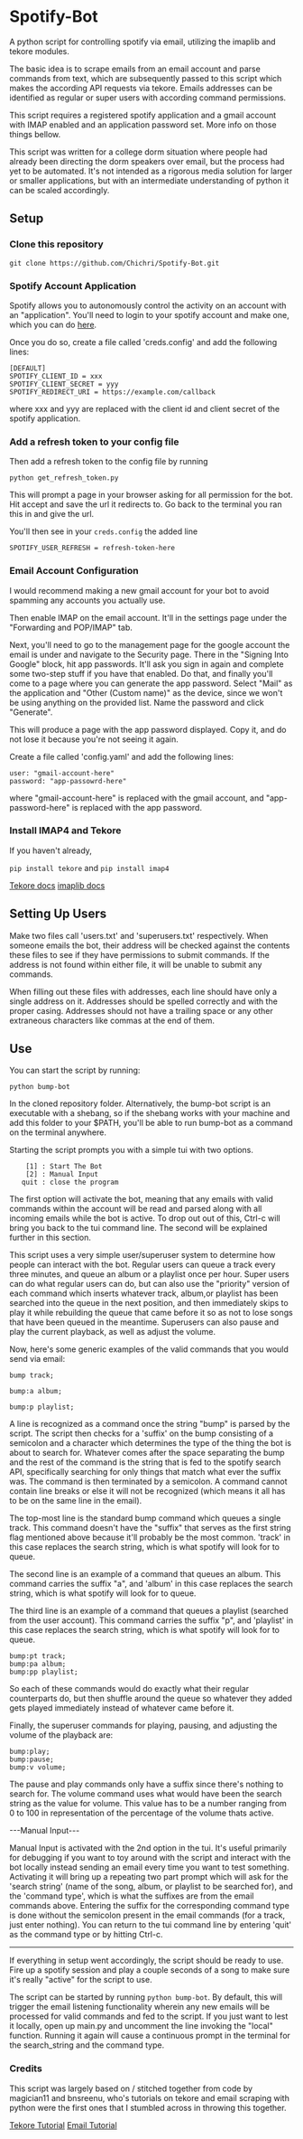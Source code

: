 # Spotify-Bot

A python script for controlling spotify via email, utilizing the imaplib and tekore modules.

The basic idea is to scrape emails from an email account and parse commands from text, which are subsequently 
passed to this script which makes the according API requests via tekore. Emails addresses can be identified as
regular or super users with according command permissions. 

This script requires a registered spotify application and a gmail account with IMAP enabled and an application 
password set. More info on those things bellow.

This script was written for a college dorm situation where people had already been directing the dorm speakers 
over email, but the process had yet to be automated. It's not intended as a rigorous media solution for larger
or smaller applications, but with an intermediate understanding of python it can be scaled accordingly. 

## Setup

### Clone this repository

`git clone https://github.com/Chichri/Spotify-Bot.git`

### Spotify Account Application

Spotify allows you to autonomously control the activity on an account with an "application". You'll need to 
login to your spotify account and make one, which you can do [here](https://developer.spotify.com/dashboard/applications).

Once you do so, create a file called 'creds.config' and add the following lines: 

```
[DEFAULT]
SPOTIFY_CLIENT_ID = xxx
SPOTIFY_CLIENT_SECRET = yyy
SPOTIFY_REDIRECT_URI = https://example.com/callback
```

where xxx and yyy are replaced with the client id and client secret of the spotify application.

### Add a refresh token to your config file

Then add a refresh token to the config file by running

`python get_refresh_token.py`

This will prompt a page in your browser asking for all permission for the bot. Hit accept and save the url it
redirects to. Go back to the terminal you ran this in and give the url. 

You'll then see in your `creds.config` the added line

`SPOTIFY_USER_REFRESH = refresh-token-here`

### Email Account Configuration

I would recommend making a new gmail account for your bot to avoid spamming any accounts you actually use.

Then enable IMAP on the email account. It'll in the settings page under the "Forwarding and POP/IMAP" tab. 

Next, you'll need to go to the management page for the google account the email is under and navigate to the
Security page. There in the "Signing Into Google" block, hit app passwords. It'll ask you sign in again and 
complete some two-step stuff if you have that enabled. Do that, and finally you'll come to a page where you 
can generate the app password. Select "Mail" as the application and "Other (Custom name)" as the device, 
since we won't be using anything on the provided list. Name the password and click "Generate".

This will produce a page with the app password displayed. Copy it, and do not lose it because you're not 
seeing it again. 

Create a file called 'config.yaml' and add the following lines: 

```
user: "gmail-account-here"
password: "app-passowrd-here"
```

where "gmail-account-here" is replaced with the gmail account, and "app-password-here" is replaced with the 
app password.

### Install IMAP4 and Tekore

If you haven't already, 

`pip install tekore`
and
`pip install imap4`

[Tekore docs](https://tekore.readthedocs.io/en/stable/index.html)
[imaplib docs](https://docs.python.org/3/library/imaplib.html)

## Setting Up Users

Make two files call 'users.txt' and 'superusers.txt' respectively. When someone emails the bot, their address
will be checked against the contents these files to see if they have permissions to submit commands. If the 
address is not found within either file, it will be unable to submit any commands. 

When filling out these files with addresses, each line should have only a single address on it. Addresses 
should be spelled correctly and with the proper casing. Addresses should not have a trailing space or any
other extraneous characters like commas at the end of them. 

## Use 

You can start the script by running: 

```
python bump-bot
``` 
In the cloned repository folder. Alternatively, the bump-bot script is an executable with a shebang, so if 
the shebang works with your machine and add this folder to your $PATH, you'll be able to run bump-bot as a 
command on the terminal anywhere. 

Starting the script prompts you with a simple tui with two options.
```
    [1] : Start The Bot
    [2] : Manual Input
   quit : close the program
```

The first option will activate the bot, meaning that any emails with valid commands within the account will 
be read and parsed along with all incoming emails while the bot is active. To drop out out of this, Ctrl-c 
will bring you back to the tui command line. The second will be explained further in this section. 

This script uses a very simple user/superuser system to determine how people can interact with the bot.
Regular users can queue a track every three minutes, and queue an album or a playlist once per hour. Super 
users can do what regular users can do, but can also use the "priority" version of each command which inserts
whatever track, album,or playlist has been searched into the queue in the next position, and then immediately 
skips to play it while rebuilding the queue that came before it so as not to lose songs that have been queued
in the meantime. Superusers can also pause and play the current playback, as well as adjust the volume.

Now, here's some generic examples of the valid commands that you would send via email: 

```
bump track;

bump:a album; 

bump:p playlist;
```
A line is recognized as a command once the string "bump" is parsed by the script. The script then checks for
a 'suffix' on the bump consisting of a semicolon and a character which determines the type of the thing the
bot is about to search for. Whatever comes after the space separating the bump and the rest of the command is
the string that is fed to the spotify search API, specifically searching for only things that match what ever
the suffix was. The command is then terminated by a semicolon. A command cannot contain line breaks or else 
it will not be recognized (which means it all has to be on the same line in the email).

The top-most line is the standard bump command which queues a single track. This command doesn't have the 
"suffix" that serves as the first string flag mentioned above because it'll probably be the most common. 
'track' in this case replaces the search string, which is what spotify will look for to queue. 

The second line is an example of a command that queues an album. This command carries the suffix "a", and 
'album' in this case replaces the search string, which is what spotify will look for to queue. 

The third line is an example of a command that queues a playlist (searched from the user account). This 
command carries the suffix "p", and 'playlist' in this case replaces the search string, which is what spotify 
will look for to queue. 


```
bump:pt track;
bump:pa album; 
bump:pp playlist;
```

So each of these commands would do exactly what their regular counterparts do, but then shuffle around the
queue so whatever they added gets played immediately instead of whatever came before it.

Finally, the superuser commands for playing, pausing, and adjusting the volume of the playback are: 
 
```
bump:play;
bump:pause; 
bump:v volume;
```

The pause and play commands only have a suffix since there's nothing to search for. The volume command uses 
what would have been the search string as the value for volume. This value has to be a number ranging from 0
to 100 in representation of the percentage of the volume thats active.

---Manual Input---

Manual Input is activated with the 2nd option in the tui. It's useful primarily for debugging if you want to 
toy around with the script and interact with the bot locally instead sending an email every time you want to 
test something. Activating it will bring up a repeating two part prompt which will ask for the 'search string' 
(name of the song, album, or playlist to be searched for), and the 'command type', which is what the suffixes 
are from the email commands above. Entering the suffix for the corresponding command type is done without the 
semicolon present in the email commands (for a track, just enter nothing). You can return to the tui command 
line by entering 'quit' as the command type or by hitting Ctrl-c. 

---

If everything in setup went accordingly, the script should be ready to use. Fire up a spotify session and play 
a couple seconds of a song to make sure it's really "active" for the script to use. 

The script can be started by running `python bump-bot`. By default, this will trigger the email listening 
functionality wherein any new emails will be processed for valid commands and fed to the script. If you just 
want to lest it locally, open up main.py and uncomment the line invoking the "local" function. Running it 
again will cause a continuous prompt in the terminal for the search_string and the command type. 

### Credits

This script was largely based on / stitched together from code by magician11 and bnsreenu, who's tutorials on
tekore and email scraping with python were the first ones that I stumbled across in throwing this together.

[Tekore Tutorial](https://www.youtube.com/watch?v=8OGpz0UeYp4)
[Email Tutorial](https://www.youtube.com/watch?v=K21BSZPFIjQ)
